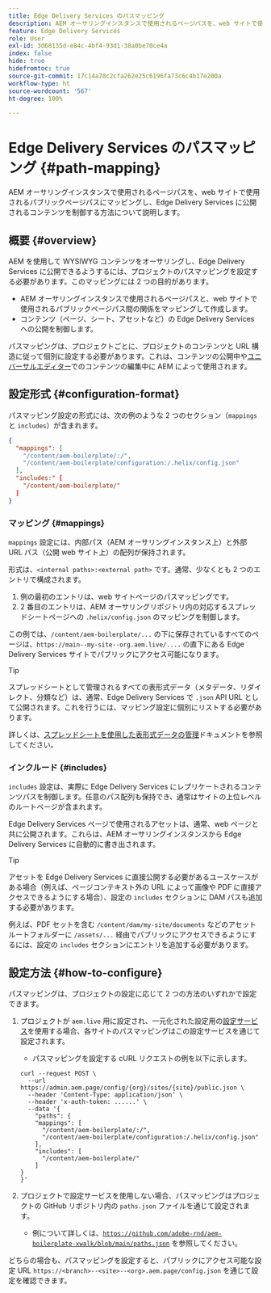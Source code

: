 ```yaml
---
title: Edge Delivery Services のパスマッピング
description: AEM オーサリングインスタンスで使用されるページパスを、web サイトで使用されるパブリックページパスにマッピングし、Edge Delivery Services に公開されるコンテンツを制御する方法について説明します。
feature: Edge Delivery Services
role: User
exl-id: 3d68135d-e84c-4bf4-93d1-38a0be70ce4a
index: false
hide: true
hidefromtoc: true
source-git-commit: 17c14a78c2cfa262e25c6196fa73c6c4b17e200a
workflow-type: ht
source-wordcount: '567'
ht-degree: 100%

---
```


# Edge Delivery Services のパスマッピング {#path-mapping}

AEM オーサリングインスタンスで使用されるページパスを、web サイトで使用されるパブリックページパスにマッピングし、Edge Delivery Services に公開されるコンテンツを制御する方法について説明します。

## 概要 {#overview}

AEM を使用して WYSIWYG コンテンツをオーサリングし、Edge Delivery Services に公開できるようするには、プロジェクトのパスマッピングを設定する必要があります。このマッピングには 2 つの目的があります。

* AEM オーサリングインスタンスで使用されるページパスと、web サイトで使用されるパブリックページパス間の関係をマッピングして作成します。
* コンテンツ（ページ、シート、アセットなど）の Edge Delivery Services への公開を制御します。

パスマッピングは、プロジェクトごとに、プロジェクトのコンテンツと URL 構造に従って個別に設定する必要があります。これは、コンテンツの公開中や[ユニバーサルエディター](/help/sites-cloud/authoring/universal-editor/navigation.md)でのコンテンツの編集中に AEM によって使用されます。

## 設定形式 {#configuration-format}

パスマッピング設定の形式には、次の例のような 2 つのセクション（`mappings` と `includes`）が含まれます。

```json
{
  "mappings": [
    "/content/aem-boilerplate/:/",
    "/content/aem-boilerplate/configuration:/.helix/config.json"
  ],
  "includes:" [
    "/content/aem-boilerplate/"
  ]
}
```

### マッピング {#mappings}

`mappings` 設定には、内部パス（AEM オーサリングインスタンス上）と外部 URL パス（公開 web サイト上）の配列が保持されます。

形式は、`<internal paths>:<external path>` です。通常、少なくとも 2 つのエントリで構成されます。

1. 例の最初のエントリは、web サイトページのパスマッピングです。
1. 2 番目のエントリは、AEM オーサリングリポジトリ内の対応するスプレッドシートページへの `.helix/config.json` のマッピングを制御します。

この例では、`/content/aem-boilerplate/...` の下に保存されているすべてのページは、`https://main--my-site--org.aem.live/....` の直下にある Edge Delivery Services サイトでパブリックにアクセス可能になります。

>[!TIP]
>
>スプレッドシートとして管理されるすべての表形式データ（メタデータ、リダイレクト、分類など）は、通常、Edge Delivery Services で `.json` API URL として公開されます。これを行うには、マッピング設定に個別にリストする必要があります。
>
>詳しくは、[スプレッドシートを使用した表形式データの管理](/help/edge/wysiwyg-authoring/tabular-data.md)ドキュメントを参照してください。

### インクルード {#includes}

`includes` 設定は、実際に Edge Delivery Services にレプリケートされるコンテンツパスを制御します。任意のパス配列も保持でき、通常はサイトの上位レベルのルートページが含まれます。

Edge Delivery Services ページで使用されるアセットは、通常、web ページと共に公開されます。これらは、AEM オーサリングインスタンスから Edge Delivery Services に自動的に書き出されます。

>[!TIP]
>
>アセットを Edge Delivery Services に直接公開する必要があるユースケースがある場合（例えば、ページコンテキスト外の URL によって画像や PDF に直接アクセスできるようにする場合）、設定の `includes` セクションに DAM パスも追加する必要があります。
>
>例えば、PDF セットを含む `/content/dam/my-site/documents` などのアセットルートフォルダーに `/assets/...` 経由でパブリックにアクセスできるようにするには、設定の `includes` セクションにエントリを追加する必要があります。

## 設定方法 {#how-to-configure}

パスマッピングは、プロジェクトの設定に応じて 2 つの方法のいずれかで設定できます。

1. プロジェクトが `aem.live` 用に設定され、一元化された設定用の[設定サービス](https://www.aem.live/docs/config-service-setup)を使用する場合、各サイトのパスマッピングはこの設定サービスを通じて設定されます。

   * パスマッピングを設定する cURL リクエストの例を以下に示します。

   ```text
   curl --request POST \
     --url https://admin.aem.page/config/{org}/sites/{site}/public.json \
     --header 'Content-Type: application/json' \
     --header 'x-auth-token: ......' \
     --data '{
       "paths": {
       "mappings": [
         "/content/aem-boilerplate/:/",
         "/content/aem-boilerplate/configuration:/.helix/config.json"
       ],
       "includes": [
         "/content/aem-boilerplate/"
       ]
   }
   }'
   ```

1. プロジェクトで設定サービスを使用しない場合、パスマッピングはプロジェクトの GitHub リポジトリ内の `paths.json` ファイルを通じて設定されます。

   * 例について詳しくは、[`https://github.com/adobe-rnd/aem-boilerplate-xwalk/blob/main/paths.json`](https://github.com/adobe-rnd/aem-boilerplate-xwalk/blob/main/paths.json) を参照してください。

どちらの場合も、パスマッピングを設定すると、パブリックにアクセス可能な設定 URL `https://<branch>--<site>--<org>.aem.page/config.json` を通じて設定を確認できます。
